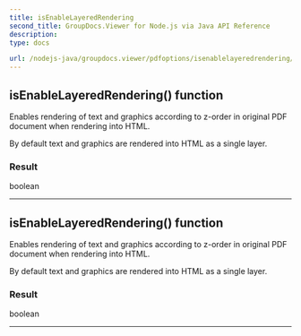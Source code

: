 ```yaml
---
title: isEnableLayeredRendering
second_title: GroupDocs.Viewer for Node.js via Java API Reference
description: 
type: docs

url: /nodejs-java/groupdocs.viewer/pdfoptions/isenablelayeredrendering/
---
```


## isEnableLayeredRendering()  function

 Enables rendering of text and graphics according to z-order in original PDF document when rendering into HTML.
 
 By default text and graphics are rendered into HTML as a single layer.
 

### Result
boolean


---


## isEnableLayeredRendering()  function

 Enables rendering of text and graphics according to z-order in original PDF document when rendering into HTML.
 
 By default text and graphics are rendered into HTML as a single layer.
 

### Result
boolean


---


